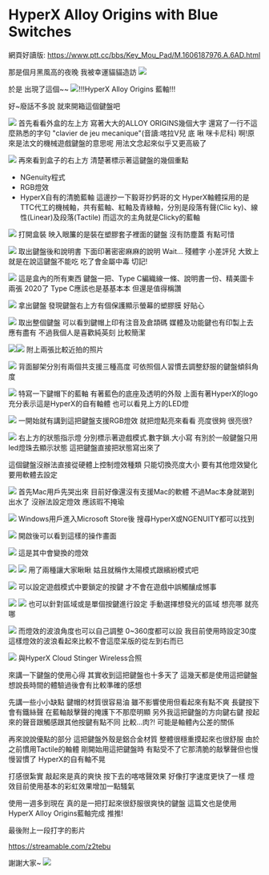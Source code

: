 # HyperX Alloy Origins with Blue Switches

網頁好讀版:
https://www.ptt.cc/bbs/Key_Mou_Pad/M.1606187976.A.6AD.html

那是個月黑風高的夜晚
我被幸運貓貓造訪
![](https://i.imgur.com/Mn2ksGt.jpg)

於是
出現了這個~~
![](https://i.imgur.com/ZrgJOuk.jpg)!!!HyperX Alloy Origins 藍軸!!!

好~廢話不多說
就來開箱這個鍵盤吧


![](https://i.imgur.com/ZIBqE42.jpg)
首先看看外盒的左上方
寫著大大的ALLOY ORIGINS幾個大字
還寫了一行不這麼熟悉的字句
"clavier de jeu mecanique"(音讀:喀拉V兒 底 啾 咪卡尼科)
啊!原來是法文的機械遊戲鍵盤的意思呢
用法文念起來似乎又更高級了


![](https://i.imgur.com/NwyyNZU.jpg)
再來看到盒子的右上方
清楚著標示著這鍵盤的幾個重點
- NGenuity程式
- RGB燈效
- HyperX自有的清脆藍軸
這邊抄一下毅哥抄鈣哥的文
HyperX軸體採用的是TTC代工的機械軸，共有藍軸、紅軸及青綠軸，分別是段落有聲(Clic
ky)、線性(Linear)及段落(Tactile)
而這次的主角就是Clicky的藍軸


![](https://i.imgur.com/RwJLRFm.jpg)
打開盒裝
映入眼簾的是裝在塑膠套子裡面的鍵盤
沒有防塵蓋 有點可惜


![](https://i.imgur.com/WHd9908.jpg)
取出鍵盤後和說明書
下面印著密密麻麻的說明
Wait... 殘體字 小差評兒
大致上就是在說這鍵盤不能吃 吃了會金屬中毒 切記!


![](https://i.imgur.com/7J0Xcn8.jpg)
這是盒內的所有東西
鍵盤一把、Type C編織線一條、說明書一份、精美圖卡兩張
2020了 Type C應該也是基基本本
但還是值得稱讚


![](https://i.imgur.com/vAVxNaL.jpg)
拿出鍵盤
發現鍵盤右上方有個保護顯示螢幕的塑膠膜
好貼心


![](https://i.imgur.com/Pxrkdx7.jpg)
取出整個鍵盤
可以看到鍵帽上印有注音及倉頡碼
媒體及功能鍵也有印製上去 應有盡有
不過我個人是喜歡純英刻 比較簡潔


![](https://i.imgur.com/uP4X6lz.jpg)![](https://i.imgur.com/rDDRWJ8.jpg)
附上兩張比較近拍的照片



![](https://i.imgur.com/H7prCxh.jpg)
背面腳架分別有兩個共支援三種高度
可依照個人習慣去調整舒服的鍵盤傾斜角度

![](https://i.imgur.com/o8GGjAQ.jpg)
特寫一下鍵帽下的藍軸
有著藍色的底座及透明的外殼
上面有著HyperX的logo
充分表示這是HyperX的自有軸體
也可以看見上方的LED燈

![](https://i.imgur.com/ccL9d6g.jpg)
一開始就有講到這把鍵盤支援RGB燈效
就把燈點亮來看看
亮度很夠
很亮很?


![](https://i.imgur.com/C6OGyAD.jpg)
右上方的狀態指示燈
分別標示著遊戲模式.數字鎖.大小寫
有別於一般鍵盤只用led燈珠去顯示狀態
這把鍵盤直接把狀態寫出來了


這個鍵盤沒辦法直接從硬體上控制燈效種類
只能切換亮度大小
要有其他燈效變化要用軟體去設定

![](https://i.imgur.com/lhDZZJ6.jpg)
首先Mac用戶先哭出來
目前好像還沒有支援Mac的軟體
不過Mac本身就潮到出水了
沒辦法設定燈效 應該瑕不掩瑜


![](https://i.imgur.com/83vHAgS.jpg)
Windows用戶進入Microsoft Store後
搜尋HyperX或NGENUITY都可以找到

![](https://i.imgur.com/8ALwvaM.jpg)
開啟後可以看到這樣的操作畫面


![](https://i.imgur.com/MU4FS1c.jpg)
這是其中會變換的燈效

![](https://i.imgur.com/dJu1XWw.jpg)
![](https://i.imgur.com/G6fXSdT.jpg)
用了兩種讓大家瞅瞅
姑且就稱作太陽模式跟繽紛模式吧


![](https://i.imgur.com/Q2JwBGz.jpg)
可以設定遊戲模式中要鎖定的按鍵
才不會在遊戲中誤觸釀成憾事

![](https://i.imgur.com/Ag0kFyW.jpg)
![](https://i.imgur.com/lc2rkvL.jpg)
也可以針對區域或是單個按鍵進行設定
手動選擇想發光的區域
想亮哪 就亮哪


![](https://i.imgur.com/7yWWA07.jpg)
而燈效的波浪角度也可以自己調整
0~360度都可以設
我目前使用時設定30度
這樣燈效的波浪看起來比較不會這麼呆版的從左到右而已


![](https://i.imgur.com/XrdBVOn.jpg)
與HyperX Cloud Stinger Wireless合照


來講一下鍵盤的使用心得
其實收到這把鍵盤也十多天了
這幾天都是使用這把鍵盤
想說長時間的體驗過後會有比較準確的感想

先講一些小小缺點
鍵帽的材質很容易油
雖不影響使用但看起來有點不爽
長鍵按下會有鐵絲聲
在藍軸敲擊聲的掩護下不那麼明顯
另外我這把鍵盤的方向鍵右鍵
按起來的聲音跟觸感跟其他按鍵有點不同
比較...肉?!
可能是軸體內公差的關係

再來說說優點的部分
這把鍵盤外殼是鋁合金材質
整體很穩重摸起來也很舒服
由於之前慣用Tactile的軸體
剛開始用這把鍵盤時
有點受不了它那清脆的敲擊聲但也慢慢習慣了
HyperX的自有軸不晃

打感很紮實
敲起來是真的爽快
按下去的喀喀聲效果
好像打字速度更快了一樣
燈效目前使用基本的彩虹效果增加一點騷氣

使用一週多到現在
真的是一把打起來很舒服很爽快的鍵盤
這篇文也是使用HyperX Alloy Origins藍軸完成
推推!

最後附上一段打字的影片

https://streamable.com/z2tebu


謝謝大家~
![](https://i.imgur.com/Bn7j39G.jpg)
